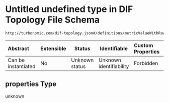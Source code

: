 # Untitled undefined type in DIF Topology File Schema

```txt
http://turbonomic.com/dif-topology.json#/definitions/metricValueWithRawData/properties
```




| Abstract            | Extensible | Status         | Identifiable            | Custom Properties | Additional Properties | Access Restrictions | Defined In                                                                                   |
| :------------------ | ---------- | -------------- | ----------------------- | :---------------- | --------------------- | ------------------- | -------------------------------------------------------------------------------------------- |
| Can be instantiated | No         | Unknown status | Unknown identifiability | Forbidden         | Allowed               | none                | [dif-total-schema.schema.json\*](../out/dif-total-schema.schema.json "open original schema") |

## properties Type

unknown
